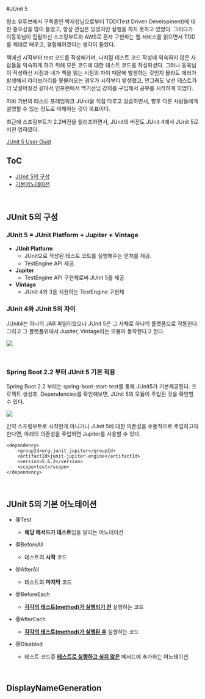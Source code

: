 #JUnit 5

평소 유튜브에서 구독중인 박재성님으로부터 TDD(Test Driven Development)에 대한 중요성을 많이 들었고, 항상 관심은 있었지만 실행을 하지 못하고 있었다. 그러다가 이동욱님이 집필하신 스프링부트와 AWS로 혼자 구현하는 웹 서비스를 읽으면서 TDD를 제대로 배우고, 경험해야겠다는 생각이 들었다. 

책에선 시작부터 test 코드를 작성해가며, 나처럼 테스트 코드 작성에 익숙하지 않은 사람들을 익숙하게 하기 위해 모든 코드에 대한 테스트 코드를 작성하셨다. 그러나 동욱님이 작성하신 시점과 내가 책을 읽는 시점의 차이 때문에 발생하는 것인지 몰라도 에러가 발생해서 라이브러리를 못불러오는 경우가 시작부터 발생했고, 안그래도 낯선 테스트가 더 낯설어질것 같아서 인프런에서 백기선님 강의를 구입해서 공부를 시작하게 되었다.

자바 기반의 테스트 프레임워크 JUnit을 직접 다루고 실습하면서, 향후 다른 사람들에게 설명할 수 있는 정도로 이해하는 것이 목표이다.

최근에 스프링부트가 2.2버전을 릴리즈하면서, JUnit의 버전도 JUnit 4에서 JUnit 5로 버전 업하였다.

[JUnit 5 User Guid](https://junit.org/junit5/docs/current/user-guide/)

## ToC

- [JUnit 5의 구성](#components)
- [기본어노테이션](#annotaions)

<br>

## <a name="components"></a>JUnit 5의 구성

### JUnit 5 = JUnit Platform + Jupiter + Vintage

- **JUnit Platform**
  - JUnit으로 작성된 테스트 코드를 실행해주는 런처를 제공.
  - TestEngine API 제공.
- **Jupiter**
  - TestEngine API 구현체로써 JUnit 5를 제공
- **Vintage**
  - JUnit 4와 3을 지원하는 TestEngine 구현체



### JUnit 4와 JUnit 5의 차이

JUnit4는 하나의 JAR 파일이었으나 JUnit 5은 그 자체로 하나의 플랫폼으로 작동한다. 그리고 그 플랫폼위에서 Jupiter, Vintage라는 모듈이 동작한다고 한다.

![](https://lh5.googleusercontent.com/oxqRtaoWkIvnN5TUMUYhNl5Cc8DlAxtJpcB1XqHTU8LNTOZPf45lL0P4tcxAtS5fWsdYx4-z0R4ldckzPr7ahVkmgmOls2-K_KFGDnK4xaIcmhUmWfExjT5bMfdxD3BadT9mz-VD)

<br>

### Spring Boot 2.2 부터 JUnit 5 기본 적용

Spring Boot 2.2 부터는 spring-boot-start-test를 통해 JUnit5가 기본제공된다. 프로젝트 생성후, Dependencies를 확인해보면, JUnit 5의 모듈이 주입된 것을 확인할 수 있다.

![](https://lh3.googleusercontent.com/pw/ACtC-3cIzB6hRQbz-tCbTvp7C57A8CvbGcFiMKGgB_tjtrJHtgsvb6L1xjejGgmD-LMLH98Ons74mrSIgeiQM4N8lIgE7ue-kSp6qC4foePHDcRDvKB6Oh7xK0_5DUkhxc6ELzVDiCOthyKInWBFb44wFdzS9w=w1442-h1109-no?authuser=0)

만약 스프링부트로 시작한게 아니거나 JUnit 5에 대한 의존성을 수동적으로 주입하고자 한다면, 아래의 의존성을 주입하면 Jupiter를 사용할 수 있다.

~~~
<dependency>
    <groupId>org.junit.jupiter</groupId>
    <artifactId>junit-jupiter-engine</artifactId>
    <version>5.6.2</version>
    <scope>test</scope>
</dependency>
~~~

<br>

## <a name="annotations"></a>JUnit 5의 기본 어노테이션

- @Test
  - **해당 메서드가 테스트**임을 알리는 어노테이션

- @BeforeAll
  - 테스트의 **시작** 코드

- @AfterAll
  - 테스트의 **마지막** 코드

- @BeforeEach
  - **<u>각각의 테스트(method)가 실행되기 전</u>** 실행하는 코드

- @AfterEach
  - **<u>각각의 테스트(method)가 실행된 후</u>** 실행하는 코드

- @Disabled
  - 테스트 코드중 <u>**테스트로 실행하고 싶지 않은**</u> 메서드에 추가하는 어노테이션.

<br>

## DisplayNameGeneration



